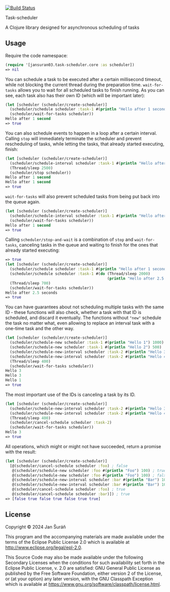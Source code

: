 [![Build Status](https://github.com/JanSuran03/task-scheduler/actions/workflows/clojure.yml/badge.svg)](https://github.com/JanSuran03/task-scheduler/actions)

Task-scheduler

A Clojure library designed for asynchronous scheduling of tasks

## Usage

Require the code namespace:
```clojure
(require '[jansuran03.task-scheduler.core :as scheduler])
=> nil
```

You can schedule a task to be executed after a certain millisecond timeout, while not blocking the current thread during
the preparation time.
`wait-for-tasks` allows you to wait for all scheduled tasks to finish running.
As you can see, each task also has their own ID (which will be important later):

```clojure
(let [scheduler (scheduler/create-scheduler)]
  (scheduler/schedule scheduler :task-1 #(println "Hello after 1 second") 1000)
  (scheduler/wait-for-tasks scheduler))
Hello after 1 second
=> true
```

You can also schedule events to happen in a loop after a certain interval. Calling `stop` will immediately terminate the scheduler
and prevent rescheduling of tasks, while letting the tasks, that already started executing, finish:
```clojure
(let [scheduler (scheduler/create-scheduler)]
  (scheduler/schedule-interval scheduler :task-1 #(println "Hello after 1 second") 1000)
  (Thread/sleep 2500)
  (scheduler/stop scheduler))
Hello after 1 second
Hello after 1 second
=> true
```

`wait-for-tasks` will also prevent scheduled tasks from being put back into the queue again.
```clojure
(let [scheduler (scheduler/create-scheduler)]
  (scheduler/schedule-interval scheduler :task-1 #(println "Hello after 1 second") 1000)
  (scheduler/wait-for-tasks scheduler))
Hello after 1 second
=> true
```

Calling `scheduler/stop-and-wait` is a combination of `stop` and `wait-for-tasks`, canceling tasks in the queue and
waiting to finish for the ones that already started executing:
```clojure
=> true
(let [scheduler (scheduler/create-scheduler)]
  (scheduler/schedule scheduler :task-1 #(println "Hello after 1 second") 1000)
  (scheduler/schedule scheduler :task-1 #(do (Thread/sleep 2000)
                                             (println "Hello after 2.5 seconds")) 500)
  (Thread/sleep 700)
  (scheduler/wait-for-tasks scheduler))
Hello after 2.5 seconds
=> true
```

You can have guarantees about not scheduling multiple tasks with the same ID - these functions will also check,
whether a task with that ID is scheduled, and discard it eventually. The functions without `"new"` schedule
the task no matter what, even allowing to replace an interval task with a one-time task and the other way.
```clojure
(let [scheduler (scheduler/create-scheduler)]
  (scheduler/schedule-new scheduler :task-1 #(println "Hello 1") 1000)
  (scheduler/schedule-new scheduler :task-1 #(println "Hello 2") 500)
  (scheduler/schedule-new-interval scheduler :task-2 #(println "Hello 3") 300)
  (scheduler/schedule-new-interval scheduler :task-2 #(println "Hello 4") 300)
  (Thread/sleep 400)
  (scheduler/wait-for-tasks scheduler))
Hello 3
Hello 3
Hello 1
=> true
```

The most important use of the IDs is canceling a task by its ID.
```clojure
(let [scheduler (scheduler/create-scheduler)]
  (scheduler/schedule-new-interval scheduler :task-2 #(println "Hello 3") 300)
  (scheduler/schedule-new-interval scheduler :task-2 #(println "Hello 4") 300)
  (Thread/sleep 400)
  (scheduler/cancel-schedule scheduler :task-2)
  (scheduler/wait-for-tasks scheduler))
Hello 3
=> true
```

All operations, which might or might not have succeeded, return a promise with the result:
```clojure
(let [scheduler (scheduler/create-scheduler)]
  [@(scheduler/cancel-schedule scheduler :foo) ; false
   @(scheduler/schedule-new scheduler :foo #(println "Foo") 100) ; true
   @(scheduler/schedule-new scheduler :foo #(println "Foo") 100) ; false
   @(scheduler/schedule-new-interval scheduler :bar #(println "Bar") 100) ; true
   @(scheduler/schedule-new-interval scheduler :bar #(println "Bar") 100) ; false
   @(scheduler/cancel-schedule scheduler :foo) ; true
   @(scheduler/cancel-schedule scheduler :bar)]) ; true
=> [false true false true false true true]
```

## License

Copyright © 2024 Jan Šuráň

This program and the accompanying materials are made available under the
terms of the Eclipse Public License 2.0 which is available at
http://www.eclipse.org/legal/epl-2.0.

This Source Code may also be made available under the following Secondary
Licenses when the conditions for such availability set forth in the Eclipse
Public License, v. 2.0 are satisfied: GNU General Public License as published by
the Free Software Foundation, either version 2 of the License, or (at your
option) any later version, with the GNU Classpath Exception which is available
at https://www.gnu.org/software/classpath/license.html.
